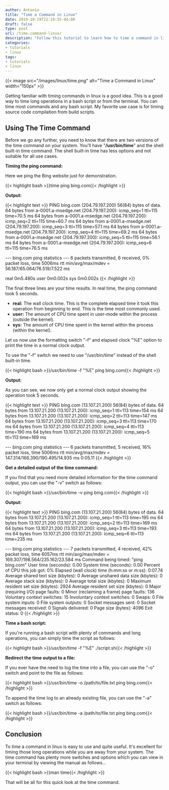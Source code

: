 ```yaml
---
author: Antonio
title: "Time a Command in Linux"
date: 2019-10-19T22:19:55-04:00
draft: false
type: post
url: /time-command-linux/
description: "Follow this tutorial to learn how to time a command in linux. The time command can be used to time bash scripts with long operations as well as individual commands."
categories:
- tutorials
- linux
tags:
- tutorials
- linux
---
```


{{< image src="/images/linux/time.png" alt="Time a Command in Linux" width="150px" >}}

Getting familiar with timing commands in linux is a good idea. This is a good way to time long operations in a bash script or from the terminal. You can time most commands and any bash script. My favorite use case is for timing source code compilation from build scripts.

<!--more-->

## **Using The Time Command**

Before we go any further, you need to know that there are two versions of the time command on your system. You'll have "**/usr/bin/time**" and the shell built-in time command. The shell built-in time has less options and not suitable for all use cases.

**Timing the ping command:**

Here we ping the Bing website just for demonstration.

{{< highlight bash >}}time ping bing.com{{< /highlight >}}

**Output:**

{{< highlight text >}}
PING bing.com (204.79.197.200) 56(84) bytes of data.
64 bytes from a-0001.a-msedge.net (204.79.197.200): icmp_seq=1 ttl=115 time=70.5 ms
64 bytes from a-0001.a-msedge.net (204.79.197.200): icmp_seq=2 ttl=115 time=60.7 ms
64 bytes from a-0001.a-msedge.net (204.79.197.200): icmp_seq=3 ttl=115 time=57.1 ms
64 bytes from a-0001.a-msedge.net (204.79.197.200): icmp_seq=4 ttl=115 time=69.2 ms
64 bytes from a-0001.a-msedge.net (204.79.197.200): icmp_seq=5 ttl=115 time=56.1 ms
64 bytes from a-0001.a-msedge.net (204.79.197.200): icmp_seq=6 ttl=115 time=76.5 ms

--- bing.com ping statistics ---
6 packets transmitted, 6 received, 0% packet loss, time 5006ms
rtt min/avg/max/mdev = 56.187/65.064/76.519/7.522 ms

real	0m5.480s
user	0m0.002s
sys	0m0.002s
{{< /highlight >}}

The final three lines are your time results. In real time, the ping command took 5 seconds.

- **real:** The wall clock time. This is the complete elapsed time it took this operation from beginning to end. This is the time most commonly used.
- **user:** The amount of CPU time spent in user-mode within the process (outside the kernel).
- **sys:** The amount of CPU time spent in the kernel within the process (within the kernel).

Let us now use the formatting switch "-f" and elapsed clock "%E" option to print the time in a normal clock output.

To use the "-f" switch we need to use "/usr/bin/time" instead of the shell built-in time.

{{< highlight bash >}}/usr/bin/time -f "%E" ping bing.com{{< /highlight >}}

<!--adsense-->

**Output:**

As you can see, we now only get a normal clock output showing the operation took 5 seconds.

{{< highlight text >}}
PING bing.com (13.107.21.200) 56(84) bytes of data.
64 bytes from 13.107.21.200 (13.107.21.200): icmp_seq=1 ttl=113 time=154 ms
64 bytes from 13.107.21.200 (13.107.21.200): icmp_seq=2 ttl=113 time=147 ms
64 bytes from 13.107.21.200 (13.107.21.200): icmp_seq=3 ttl=113 time=170 ms
64 bytes from 13.107.21.200 (13.107.21.200): icmp_seq=4 ttl=113 time=190 ms
64 bytes from 13.107.21.200 (13.107.21.200): icmp_seq=5 ttl=113 time=169 ms

--- bing.com ping statistics ---
6 packets transmitted, 5 received, 16% packet loss, time 5006ms
rtt min/avg/max/mdev = 147.314/166.390/190.495/14.935 ms
0:05.11
{{< /highlight >}}

**Get a detailed output of the time command:**

If you find that you need more detailed information for the time command output, you can use the "-v" switch as follows:

{{< highlight bash >}}/usr/bin/time -v ping bing.com{{< /highlight >}}

**Output:**

{{< highlight text >}}
PING bing.com (13.107.21.200) 56(84) bytes of data.
64 bytes from 13.107.21.200 (13.107.21.200): icmp_seq=1 ttl=113 time=195 ms
64 bytes from 13.107.21.200 (13.107.21.200): icmp_seq=2 ttl=113 time=169 ms
64 bytes from 13.107.21.200 (13.107.21.200): icmp_seq=3 ttl=113 time=193 ms
64 bytes from 13.107.21.200 (13.107.21.200): icmp_seq=6 ttl=113 time=235 ms

--- bing.com ping statistics ---
7 packets transmitted, 4 received, 42% packet loss, time 6057ms
rtt min/avg/max/mdev = 169.307/198.564/235.162/23.584 ms
	Command being timed: "ping bing.com"
	User time (seconds): 0.00
	System time (seconds): 0.00
	Percent of CPU this job got: 0%
	Elapsed (wall clock) time (h:mm:ss or m:ss): 0:07.74
	Average shared text size (kbytes): 0
	Average unshared data size (kbytes): 0
	Average stack size (kbytes): 0
	Average total size (kbytes): 0
	Maximum resident set size (kbytes): 2924
	Average resident set size (kbytes): 0
	Major (requiring I/O) page faults: 0
	Minor (reclaiming a frame) page faults: 136
	Voluntary context switches: 15
	Involuntary context switches: 0
	Swaps: 0
	File system inputs: 0
	File system outputs: 0
	Socket messages sent: 0
	Socket messages received: 0
	Signals delivered: 0
	Page size (bytes): 4096
	Exit status: 0
{{< /highlight >}}

**Time a bash script:**

If you're running a bash script with plenty of commands and long operations, you can simply time the script as follows:

{{< highlight bash >}}/usr/bin/time -f "%E" ./script.sh{{< /highlight >}}

**Redirect the time output to a file:**

If you ever have the need to log the time into a file, you can use the "-o" switch and point to the file as follows:

{{< highlight bash >}}/usr/bin/time -o /path/to/file.txt ping bing.com{{< /highlight >}}

To append the time log to an already existing file, you can use the "-a" switch as follows:

{{< highlight bash >}}/usr/bin/time -a /path/to/file.txt ping bing.com{{< /highlight >}}

## **Conclusion**

To time a command in linux is easy to use and quite useful. It's excellent for timing those long operations while you are away from your system. The time command has plenty more switches and options which you can view in your terminal by viewing the manual as follows...

{{< highlight bash >}}man time{{< /highlight >}}

That will be all for this quick look at the time command.
